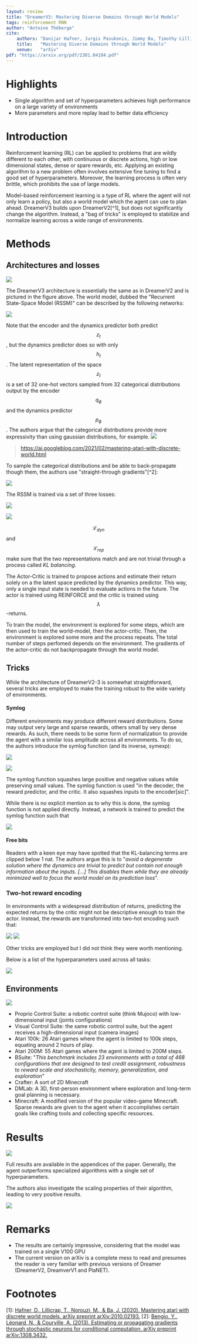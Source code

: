 ```yaml
---
layout: review
title: "DreamerV3: Mastering Diverse Domains through World Models"
tags: reinforcement RNN
author: "Antoine Théberge"
cite:
    authors: "Danijar Hafner, Jurgis Pasukonis, Jimmy Ba, Timothy Lillicrap"
    title:   "Mastering Diverse Domains through World Models"
    venue:   "arXiv"
pdf: "https://arxiv.org/pdf/2301.04104.pdf"
---
```



# Highlights

- Single algorithm and set of hyperparameters achieves high performance on a large variety of environments
- More parameters and more replay lead to better data efficiency

# Introduction


Reinforcement learning (RL) can be applied to problems that are wildly different to each other, with continuous or discrete actions, high or low dimensional states, dense or spare rewards, etc. Applying an existing algorithm to a new problem often involves extensive fine tuning to find a good set of hyperparameters. Moreover, the learning process is often very brittle, which prohibits the use of large models.

Model-based reinforcement learning is a type of RL where the agent will not only learn a policy, but also a world model which the agent can use to plan ahead. DreamerV3 builds upon DreamerV2[^1], but does not significantly change the algorithm. Instead, a "bag of tricks" is employed to stabilize and normalize learning across a wide range of environments.

# Methods

## Architectures and losses

![](/article/images/dreamerv3/fig3.jpeg)

The DreamerV3 architecture is essentially the same as in DreamerV2 and is pictured in the figure above. The world model, dubbed the "Recurrent State-Space Model (RSSM)" can be described by the following networks: 

![](/article/images/dreamerv3/eq.jpeg)

Note that the encoder and the dynamics predictor both predict $$z_t$$, but the dynamics predictor does so with only $$h_t$$. The latent representation of the space $$z_t$$ is a set of 32 one-hot vectors sampled from 32 categorical distributions output by the encoder $$q_\phi$$ and the dynamics predictor $$p_\phi$$. The authors argue that the categorical distributions provide more expressivity than using gaussian distributions, for example.
![](/article/images/dreamerv3/cat_dist.jpeg)
> https://ai.googleblog.com/2021/02/mastering-atari-with-discrete-world.html

To sample the categorical distributions and be able to back-propagate though them, the authors use "straight-through gradients"[^2]:

![](/article/images/dreamerv3/alg1.jpeg)

The RSSM is trained via a set of three losses:

![](/article/images/dreamerv3/eq4.jpeg)

![](/article/images/dreamerv3/eq5.jpeg)

$$\mathcal{L}_{dyn}$$ and $$\mathcal{L}_{rep}$$ make sure that the two representations match and are not trivial through a process called *KL balancing*.

The Actor-Critic is trained to propose actions and estimate their return solely on a the latent space predicted by the dynamics predictor. This way, only a single input state is needed to evaluate actions in the future. The actor is trained using REINFORCE and the critic is trained using $$\lambda$$-returns.

To train the model, the environment is explored for some steps, which are then used to train the world-model, then the actor-critic. Then, the environment is explored some more and the process repeats. The total number of steps perfomed depends on the environment. The gradients of the actor-critic do not backpropagate through the world model.

## Tricks

While the architecture of DreamerV2-3 is somewhat straightforward, several tricks are employed to make the training robust to the wide variety of environments.

#### Symlog

Different environments may produce different reward distributions. Some may output very large and sparse rewards, others small by very dense rewards. As such, there needs to be some form of normalization to provide the agent with a similar loss amplitude across all environments. To do so, the authors introduce the symlog function (and its inverse, symexp):

![](/article/images/dreamerv3/eq2.jpeg)

![](/article/images/dreamerv3/fig4.jpeg)

The symlog function squashes large positive and negative values while preserving small values. The symlog function is used "in the decoder, the reward predictor, and the critic. It also squashes inputs to the encoder[sic]".

While there is no explicit mention as to why this is done, the symlog function is not applied directly. Instead, a network is trained to predict the symlog function such that

![](/article/images/dreamerv3/eq1.jpeg)

#### Free bits

Readers with a keen eye may have spotted that the KL-balancing terms are clipped below 1 nat. The authors argue this is to "*avoid a degenerate solution where the dynamics are trivial to predict but contain not enough information about the inputs. [...] This disables them while they are already minimized well to focus the world model on its prediction loss*".

### Two-hot reward encoding

In environments with a widespread distribution of returns, predicting the expected returns by the critic might not be descriptive enough to train the actor. Instead, the rewards are transformed into two-hot encoding such that:

![](/article/images/dreamerv3/eq8.jpeg)
![](/article/images/dreamerv3/eq9_10.jpeg)

Other tricks are employed but I did not think they were worth mentioning.

Below is a list of the hyperparameters used across all tasks:

![](/article/images/dreamerv3/table_w.jpeg)


## Environments

![](/article/images/dreamerv3/fig2.jpeg)

* Proprio Control Suite: a robotic control suite (think Mujoco) with low-dimensional input (joints configurations)
* Visual Control Suite: the same robotic control suite, but the agent receives a high-dimensional input (camera images)
* Atari 100k: 26 Atari games where the agent is limited to 100k steps, equating around 2 hours of play.
* Atari 200M: 55 Atari games where the agent is limited to 200M steps.
* BSuite: "*This benchmark includes 23 environments with a total of 468 configurations that are designed to test credit assignment, robustness to reward scale and stochasticity, memory, generalization, and exploration*"
* Crafter: A sort of 2D Minecraft
* DMLab: A 3D, first-person environment where exploration and long-term goal planning is necessary.
* Minecraft: A modified version of the popular video-game Minecraft. Sparse rewards are given to the agent when it accomplishes certain goals like crafting tools and collecting specific resources.

# Results

![](/article/images/dreamerv3/fig1.jpeg)

Full results are available in the appendices of the paper. Generally, the agent outperforms specialized algorithms with a single set of hyperparameters.

The authors also investigate the scaling properties of their algorithm, leading to very positive results.

![](/article/images/dreamerv3/fig6.jpeg)

# Remarks
* The results are certainly impressive, considering that the model was trained on a single V100 GPU
* The current version on arXiv is a complete mess to read and presumes the reader is very familiar with previous versions of Dreamer (DreamerV2, DreamverV1 and PlaNET).

# Footnotes

[1]: [Hafner, D., Lillicrap, T., Norouzi, M., & Ba, J. (2020). Mastering atari with discrete world models. arXiv preprint arXiv:2010.02193.](https://arxiv.org/abs/2010.02193)
[2]: [Bengio, Y., Léonard, N., & Courville, A. (2013). Estimating or propagating gradients through stochastic neurons for conditional computation. arXiv preprint arXiv:1308.3432.](https://arxiv.org/abs/1308.3432)
